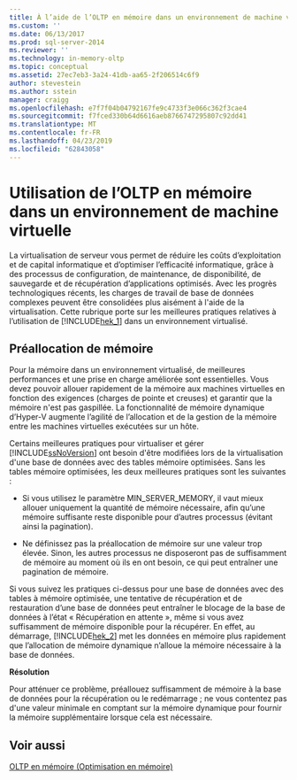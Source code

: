 ```yaml
---
title: À l’aide de l’OLTP en mémoire dans un environnement de machine virtuelle | Microsoft Docs
ms.custom: ''
ms.date: 06/13/2017
ms.prod: sql-server-2014
ms.reviewer: ''
ms.technology: in-memory-oltp
ms.topic: conceptual
ms.assetid: 27ec7eb3-3a24-41db-aa65-2f206514c6f9
author: stevestein
ms.author: sstein
manager: craigg
ms.openlocfilehash: e7f7f04b04792167fe9c4733f3e066c362f3cae4
ms.sourcegitcommit: f7fced330b64d6616aeb8766747295807c92dd41
ms.translationtype: MT
ms.contentlocale: fr-FR
ms.lasthandoff: 04/23/2019
ms.locfileid: "62843058"
---
```

# <a name="using-in-memory-oltp-in-a-vm-environment"></a>Utilisation de l’OLTP en mémoire dans un environnement de machine virtuelle
  La virtualisation de serveur vous permet de réduire les coûts d’exploitation et de capital informatique et d’optimiser l’efficacité informatique, grâce à des processus de configuration, de maintenance, de disponibilité, de sauvegarde et de récupération d’applications optimisés. Avec les progrès technologiques récents, les charges de travail de base de données complexes peuvent être consolidées plus aisément à l'aide de la virtualisation. Cette rubrique porte sur les meilleures pratiques relatives à l’utilisation de [!INCLUDE[hek_1](../includes/hek-1-md.md)] dans un environnement virtualisé.  
  
##  <a name="bkmk_memoryPreAllocation"></a> Préallocation de mémoire  
 Pour la mémoire dans un environnement virtualisé, de meilleures performances et une prise en charge améliorée sont essentielles. Vous devez pouvoir allouer rapidement de la mémoire aux machines virtuelles en fonction des exigences (charges de pointe et creuses) et garantir que la mémoire n'est pas gaspillée. La fonctionnalité de mémoire dynamique d’Hyper-V augmente l’agilité de l’allocation et de la gestion de la mémoire entre les machines virtuelles exécutées sur un hôte.  
  
 Certains meilleures pratiques pour virtualiser et gérer [!INCLUDE[ssNoVersion](../includes/ssnoversion-md.md)] ont besoin d'être modifiées lors de la virtualisation d'une base de données avec des tables mémoire optimisées. Sans les tables mémoire optimisées, les deux meilleures pratiques sont les suivantes :  
  
-   Si vous utilisez le paramètre MIN_SERVER_MEMORY, il vaut mieux allouer uniquement la quantité de mémoire nécessaire, afin qu’une mémoire suffisante reste disponible pour d’autres processus (évitant ainsi la pagination).  
  
-   Ne définissez pas la préallocation de mémoire sur une valeur trop élevée. Sinon, les autres processus ne disposeront pas de suffisamment de mémoire au moment où ils en ont besoin, ce qui peut entraîner une pagination de mémoire.  
  
 Si vous suivez les pratiques ci-dessus pour une base de données avec des tables à mémoire optimisée, une tentative de récupération et de restauration d’une base de données peut entraîner le blocage de la base de données à l’état « Récupération en attente », même si vous avez suffisamment de mémoire disponible pour la récupérer. En effet, au démarrage, [!INCLUDE[hek_2](../includes/hek-2-md.md)] met les données en mémoire plus rapidement que l’allocation de mémoire dynamique n’alloue la mémoire nécessaire à la base de données.  
  
 **Résolution**  
  
 Pour atténuer ce problème, préallouez suffisamment de mémoire à la base de données pour la récupération ou le redémarrage ; ne vous contentez pas d'une valeur minimale en comptant sur la mémoire dynamique pour fournir la mémoire supplémentaire lorsque cela est nécessaire.  
  
## <a name="see-also"></a>Voir aussi  
 [OLTP en mémoire &#40;Optimisation en mémoire&#41;](../relational-databases/in-memory-oltp/in-memory-oltp-in-memory-optimization.md)  
  
  
